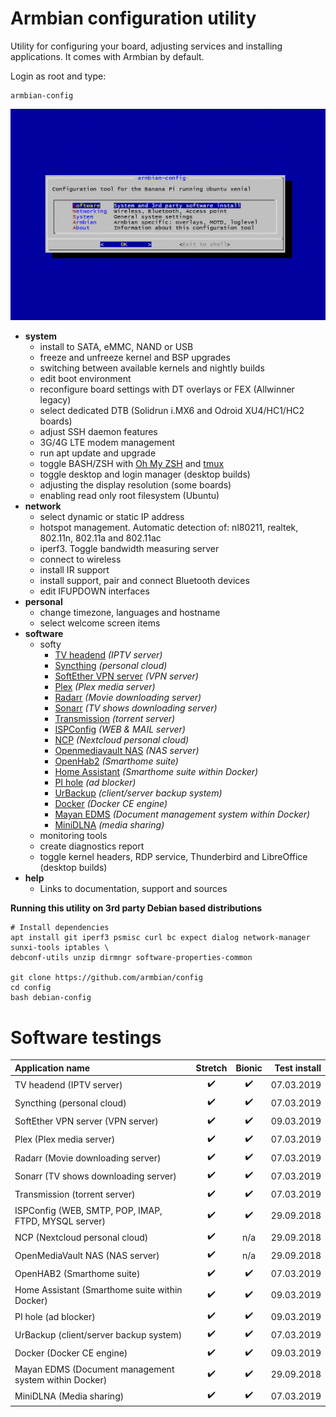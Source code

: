 # Armbian configuration utility

Utility for configuring your board, adjusting services and installing applications.
It comes with Armbian by default.

Login as root and type:

	armbian-config

![](images/animated.gif)

- **system**
	- install to SATA, eMMC, NAND or USB
	- freeze and unfreeze kernel and BSP upgrades
	- switching between available kernels and nightly builds
	- edit boot environment
	- reconfigure board settings with DT overlays or FEX (Allwinner legacy)
	- select dedicated DTB (Solidrun i.MX6 and Odroid XU4/HC1/HC2 boards)
	- adjust SSH daemon features
	- 3G/4G LTE modem management
	- run apt update and upgrade
	- toggle BASH/ZSH with [Oh My ZSH](https://ohmyz.sh/) and [tmux](https://en.wikipedia.org/wiki/Tmux)
	- toggle desktop and login manager (desktop builds)
	- adjusting the display resolution (some boards)
	- enabling read only root filesystem (Ubuntu)
- **network**
	- select dynamic or static IP address
	- hotspot management. Automatic detection of: nl80211, realtek, 802.11n, 802.11a and 802.11ac
	- iperf3. Toggle bandwidth measuring server
	- connect to wireless
	- install IR support
	- install support, pair and connect Bluetooth devices
	- edit IFUPDOWN interfaces
- **personal**
	- change timezone, languages and hostname
	- select welcome screen items
- **software**
	- softy
		- [TV headend](https://tvheadend.org/) *(IPTV server)*
		- [Syncthing](https://syncthing.net/) *(personal cloud)*
		- [SoftEther VPN server](https://www.softether.org/) *(VPN server)*
		- [Plex](https://www.plex.tv/) *(Plex media server)*
		- [Radarr](https://radarr.video/) *(Movie downloading server)*
		- [Sonarr](https://sonarr.tv/) *(TV shows downloading server)*
		- [Transmission](https://transmissionbt.com/) *(torrent server)*
		- [ISPConfig](https://www.ispconfig.org/) *(WEB & MAIL server)*
		- [NCP](https://nextcloudpi.com) *(Nextcloud personal cloud)*
		- [Openmediavault NAS](http://www.openmediavault.org/) *(NAS server)*
		- [OpenHab2](https://www.openhab.org) *(Smarthome suite)*
		- [Home Assistant](https://www.home-assistant.io/hassio/) *(Smarthome suite within Docker)*
		- [PI hole](https://pi-hole.net) *(ad blocker)*
		- [UrBackup](https://www.urbackup.org/) *(client/server backup system)*
		- [Docker](https://www.docker.com) *(Docker CE engine)*
		- [Mayan EDMS](https://www.mayan-edms.com/) *(Document management system within Docker)*
		- [MiniDLNA](http://minidlna.sourceforge.net/) *(media sharing)*
	- monitoring tools
	- create diagnostics report
	- toggle kernel headers, RDP service, Thunderbird and LibreOffice (desktop builds)
- **help**
	- Links to documentation, support and sources

**Running this utility on 3rd party Debian based distributions**

	# Install dependencies
	apt install git iperf3 psmisc curl bc expect dialog network-manager sunxi-tools iptables \
	debconf-utils unzip dirmngr software-properties-common

	git clone https://github.com/armbian/config
	cd config
	bash debian-config

# Software testings

|Application name|Stretch|Bionic|Test install|
|:--|:--:|:--:|--:|
|TV headend (IPTV server)|:heavy_check_mark:|:heavy_check_mark:|07.03.2019|
|Syncthing (personal cloud)|:heavy_check_mark:|:heavy_check_mark:|07.03.2019|
|SoftEther VPN server (VPN server)|:heavy_check_mark:|:heavy_check_mark:|09.03.2019|
|Plex (Plex media server)|:heavy_check_mark:|:heavy_check_mark:|07.03.2019|
|Radarr (Movie downloading server)|:heavy_check_mark:|:heavy_check_mark:|07.03.2019|
|Sonarr (TV shows downloading server)|:heavy_check_mark:|:heavy_check_mark:|07.03.2019|
|Transmission (torrent server)|:heavy_check_mark:|:heavy_check_mark:|07.03.2019|
|ISPConfig (WEB, SMTP, POP, IMAP, FTPD, MYSQL server)|:heavy_check_mark:|:heavy_check_mark:|29.09.2018|
|NCP (Nextcloud personal cloud)|:heavy_check_mark:|n/a|29.09.2018|
|OpenMediaVault NAS (NAS server)|:heavy_check_mark:|n/a|29.09.2018|
|OpenHAB2 (Smarthome suite)|:heavy_check_mark:|:heavy_check_mark:|07.03.2019|
|Home Assistant (Smarthome suite within Docker)|:heavy_check_mark:|:heavy_check_mark:|09.03.2019|
|PI hole (ad blocker)|:heavy_check_mark:|:heavy_check_mark:|09.03.2019|
|UrBackup (client/server backup system)|:heavy_check_mark:|:heavy_check_mark:|07.03.2019|
|Docker (Docker CE engine)|:heavy_check_mark:|:heavy_check_mark:|09.03.2019|
|Mayan EDMS (Document management system within Docker)|:heavy_check_mark:|:heavy_check_mark:|29.09.2018|
|MiniDLNA (Media sharing)|:heavy_check_mark:|:heavy_check_mark:|07.03.2019|
